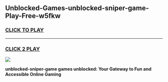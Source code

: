 
## Unblocked-Games-unblocked-sniper-game-Play-Free-w5fkw
<h3>
<a href="https://premium76.site?title=unblocked-sniper-game&ref=10A">CLICK TO PLAY</a></h3>
<hr>

<h3>
<a href="https://premium76.site?title=unblocked-sniper-game&ref=10A">CLICK 2 PLAY</a>
  
</h3>

<a href="https://premium76.site?title=unblocked-sniper-game&ref=10A"><img src="https://clearcache.store/games.png"></a>


**unblocked-sniper-game games unblocked: Your Gateway to Fun and Accessible Online Gaming**
